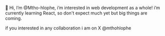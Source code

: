  👋 Hi, I’m @Mtho-hlophe, i’m interested in web development as a whole!
    i’m currently learning React, so don't expect much yet but big things are coming.
 
   if you interested in any collaboration i am on X @mthohlophe
